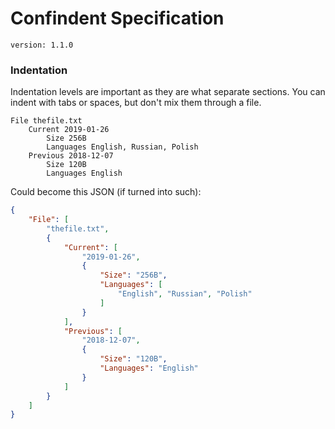 # Confindent Specification
`version: 1.1.0`

### Indentation
Indentation levels are important as they are what separate sections. You can
indent with tabs or spaces, but don't mix them through a file. 

```
File thefile.txt
    Current 2019-01-26
        Size 256B
        Languages English, Russian, Polish
    Previous 2018-12-07
        Size 120B
        Languages English
```
Could become this JSON (if turned into such):
```json
{
    "File": [
        "thefile.txt",
        {
            "Current": [
                "2019-01-26",
                {
                    "Size": "256B",
                    "Languages": [
                        "English", "Russian", "Polish"
                    ]
                }
            ],
            "Previous": [
                "2018-12-07",
                {
                    "Size": "120B",
                    "Languages": "English"
                }
            ]
        }
    ]
}
```